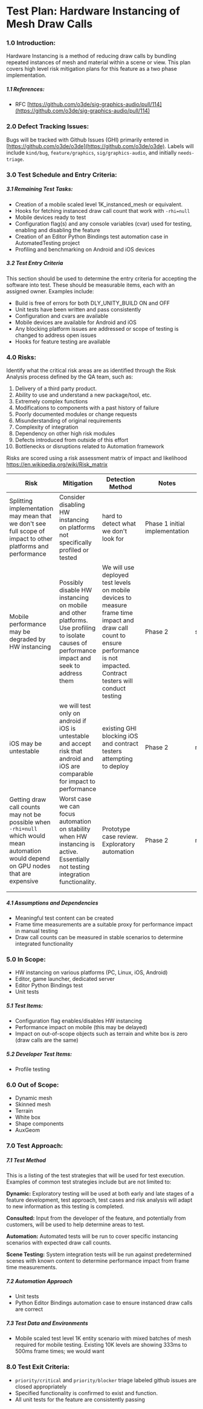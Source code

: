 # Test Plan: Hardware Instancing of Mesh Draw Calls
### **1.0 Introduction:**

Hardware Instancing is a method of reducing draw calls by bundling repeated instances of mesh and material within a scene or view. This plan covers high level risk mitigation plans for this feature as a two phase implementation.

##### **1.1 References:**

*   RFC [https://github.com/o3de/sig-graphics-audio/pull/114](https://github.com/o3de/sig-graphics-audio/pull/114)

### **2.0 Defect Tracking Issues:**

Bugs will be tracked with Github Issues (GHI) primarily entered in [https://github.com/o3de/o3de](https://github.com/o3de/o3de).
Labels will include `kind/bug`, `feature/graphics`, `sig/graphics-audio`, and initially `needs-triage`.

### **3.0 Test Schedule and Entry Criteria:**

##### **3.1 Remaining Test Tasks:**

- Creation of a mobile scaled level 1K_instanced_mesh or equivalent.
- Hooks for fetching instanced draw call count that work with `-rhi=null`
- Mobile devices ready to test
- Configuration flag(s) and any console variables (cvar) used for testing, enabling and disabling the feature
- Creation of an Editor Python Bindings test automation case in AutomatedTesting project
- Profiling and benchmarking on Android and iOS devices

##### **3.2 Test Entry Criteria**

This section should be used to determine the entry criteria for accepting the software into test. These should be measurable items, each with an assigned owner. Examples include:

- Build is free of errors for both DLY_UNITY_BUILD ON and OFF
- Unit tests have been written and pass consistently
- Configuration and cvars are available
- Mobile devices are available for Android and iOS
- Any blocking platform issues are addressed or scope of testing is changed to address open issues
- Hooks for feature testing are available

### **4.0 Risks:**

Identify what the critical risk areas are as identified through the Risk Analysis process defined by the QA team, such as:

1.  Delivery of a third party product.
2.  Ability to use and understand a new package/tool, etc.
3.  Extremely complex functions
4.  Modifications to components with a past history of failure
5.  Poorly documented modules or change requests
6.  Misunderstanding of original requirements
7.  Complexity of integration
8.  Dependency on other high risk modules
9.  Defects introduced from outside of this effort
10.  Bottlenecks or disruptions related to Automation framework

Risks are scored using a risk assessment matrix of impact and likelihood https://en.wikipedia.org/wiki/Risk_matrix

| Risk                                                                                                                                   | Mitigation                                                                                                                                        | Detection Method                                                                                                                                                                 | Notes                          | Impact      | Likelihood | Risk Level     |
|----------------------------------------------------------------------------------------------------------------------------------------|---------------------------------------------------------------------------------------------------------------------------------------------------|----------------------------------------------------------------------------------------------------------------------------------------------------------------------------------|--------------------------------|-------------|------------|----------------|
| Splitting implementation may mean that we don't see full scope of impact to other platforms and performance                            | Consider disabling HW instancing on platforms not specifically profiled or tested                                                                 | hard to detect what we don't look for                                                                                                                                            | Phase 1 initial implementation |             |            |                |
| Mobile performance may be degraded by HW instancing                                                                                    | Possibly disable HW instancing on mobile and other platforms.  <br>Use profiling to isolate causes of performance impact and seek to address them | We will use deployed test levels on mobile devices to measure frame time impact and draw call count to ensure performance is not impacted. Contract testers will conduct testing | Phase 2                        | significant | possible   | 14 - medium    |
| iOS may be untestable                                                                                                                  | we will test only on android if iOS is untestable and accept risk that android and iOS are comparable for impact to performance                   | existing GHI blocking iOS and contract testers attempting to deploy                                                                                                              | Phase 2                        | marginal    | eliminated | 0 - none       |
| Getting draw call counts may not be possible when `-rhi=null` which would mean automation would depend on GPU nodes that are expensive | Worst case we can focus automation on stability when HW instancing is active. Essentially not testing integration functionality.                  | Prototype case review. Exploratory automation                                                                                                                                    | Phase 2                        | marginal    | unlikely   | 2 - negligible |
|                                                                                                                                        |                                                                                                                                                   |                                                                                                                                                                                  |                                |             |            |                |
|                                                                                                                                        |                                                                                                                                                   |                                                                                                                                                                                  |                                |             |            |                |

##### **4.1 Assumptions and Dependencies**

- Meaningful test content can be created
- Frame time measurements are a suitable proxy for performance impact in manual testing
- Draw call counts can be measured in stable scenarios to determine integrated functionality

### **5.0 In Scope:**

*   HW instancing on various platforms (PC, Linux, iOS, Android)
*   Editor, game launcher, dedicated server
*   Editor Python Bindings test
*   Unit tests

##### **5.1 Test Items:**

*   Configuration flag enables/disables HW instancing
*   Performance impact on mobile (this may be delayed)
*   Impact on out-of-scope objects such as terrain and white box is zero (draw calls are the same)

##### **5.2 Developer Test Items:**

*   Profile testing

### **6.0 Out of Scope:**

*   Dynamic mesh
*   Skinned mesh
*   Terrain
*   White box
*   Shape components
*   AuxGeom

### **7.0 Test Approach:**

##### **7.1 Test Method**

This is a listing of the test strategies that will be used for test execution. Examples of common test strategies include but are not limited to:

**Dynamic:** Exploratory testing will be used at both early and late stages of a feature development, test approach, test cases and risk analysis will adapt to new information as this testing is completed.

**Consulted:** Input from the developer of the feature, and potentially from customers, will be used to help determine areas to test.

**Automation:** Automated tests will be run to cover specific instancing scenarios with expected draw call counts.

**Scene Testing:** System integration tests will be run against predetermined scenes with known content to determine performance impact from frame time measurements.

##### **7.2 Automation Approach**

*   Unit tests
*   Python Editor Bindings automation case to ensure instanced draw calls are correct

##### **7.3 Test Data and Environments**  

*   Mobile scaled test level 1K entity scenario with mixed batches of mesh required for mobile testing. Existing 10K levels are showing 333ms to 500ms frame times; we would want 

### **8.0 Test Exit Criteria:**

- `priority/critical` and `priority/blocker` triage labeled github issues are closed appropriately
- Specified functionality is confirmed to exist and function.
- All unit tests for the feature are consistently passing

